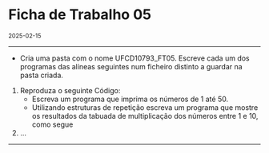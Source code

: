 <h1>Ficha de Trabalho 05</h1>
<small>2025-02-15</small>
<br>

<hr>
<ul>
<li> Cria uma pasta com o nome UFCD10793_FT05. Escreve cada um dos programas das alíneas seguintes num ficheiro distinto a guardar na pasta criada.
</li>

</ul>

<ol>
<li> 
    Reproduza o seguinte Código:
    <ul>
        <li>Escreva um programa que imprima os números de 1 até 50.</li>
        <li>Utilizando estruturas de repetição escreva um programa que mostre os
resultados da tabuada de multiplicação dos números entre 1 e 10, como segue</li>
    </ul>
</li>

<li> 
    ...
</li>



</ol>

<hr>